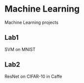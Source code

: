 # Machine Learning
Machine Learning projects

## Lab1
SVM on MNIST

## Lab2
ResNet on CIFAR-10 in Caffe
